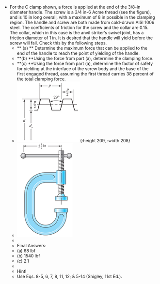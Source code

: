 - For the C clamp shown, a force is applied at the end of the 3/8-in diameter handle. The screw is a 3/4 in-6 Acme thread (see the figure), and is 10 in long overall, with a maximum of 8 in possible in the clamping region. The handle and screw are both made from cold-drawn AISI 1006 steel. The coefficients of friction for the screw and the collar are 0.15. The collar, which in this case is the anvil striker’s swivel joint, has a friction diameter of 1 in. It is desired that the handle will yield before the screw will fail. Check this by the following steps.
	- ** (a) ** Determine the maximum force that can be applied to the end of the handle to reach the point of yielding of the handle.
	- **(b) **Using the force from part (a), determine the clamping force.
	- **(c) **Using the force from part (a), determine the factor of safety for yielding at the interface of the screw body and the base of the first engaged thread, assuming the first thread carries 38 percent of the total clamping force.
	- ![Picture1-4-1.png](../assets/Picture1-4-1_1680896755335_0.png){:height 209, :width 208}
	- ![Picture2-1.png](../assets/Picture2-1_1680896764184_0.png)
	-
	- Final Answers:
	- (a) 68 lbf
	- (b) 1540 lbf
	- (c) 2.1
	-
	- Hint!
	- Use Eqs. 8-5, 6, 7, 8, 11, 12; & 5-14 (Shigley, 11st Ed.).